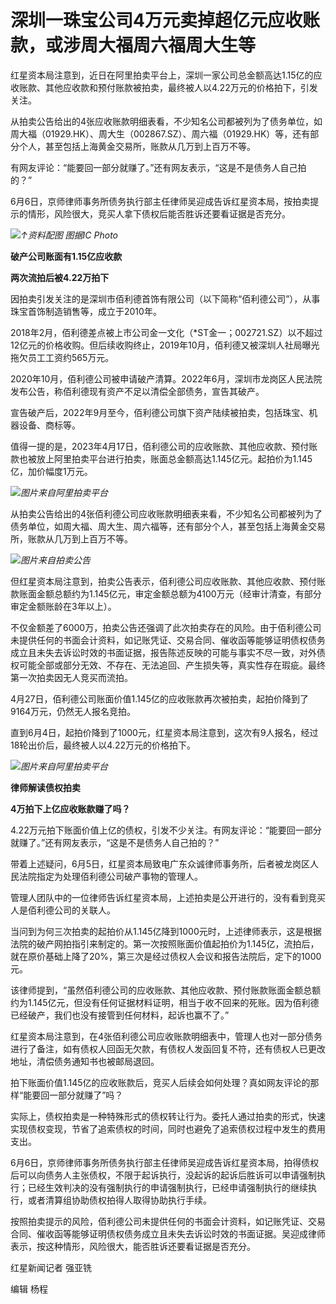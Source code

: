 

# 深圳一珠宝公司4万元卖掉超亿元应收账款，或涉周大福周六福周大生等

红星资本局注意到，近日在阿里拍卖平台上，深圳一家公司总金额高达1.15亿的应收账款、其他应收款和预付账款被拍卖，最终被人以4.22万元的价格拍下，引发关注。

从拍卖公告给出的4张应收账款明细表看，不少知名公司都被列为了债务单位，如周大福（01929.HK）、周大生（002867.SZ）、周六福（01929.HK）等，还有部分个人，甚至包括上海黄金交易所，账款从几万到上百万不等。

有网友评论：“能要回一部分就赚了。”还有网友表示，“这是不是债务人自己拍的？”

6月6日，京师律师事务所债务执行部主任律师吴迎成告诉红星资本局，按拍卖提示的情形，风险很大，竞买人拿下债权后能否胜诉还要看证据是否充分。

![](https://inews.gtimg.com/om_bt/OL4gxUmXE41bDREtFX5aEWW5FFNNZrjCgWhTjM3HsWdJ4AA/1000)_↑资料配图
图据IC Photo_

**破产公司账面有1.15亿应收款**

**两次流拍后被4.22万拍下**

因拍卖引发关注的是深圳市佰利德首饰有限公司（以下简称“佰利德公司”），从事珠宝首饰制造销售等，成立于2010年。

2018年2月，佰利德差点被上市公司金一文化（*ST金一；002721.SZ）以不超过12亿元的价格收购。但后续收购终止，2019年10月，佰利德又被深圳人社局曝光拖欠员工工资约565万元。

2020年10月，佰利德公司被申请破产清算。2022年6月，深圳市龙岗区人民法院发布公告，称佰利德现有资产不足以清偿全部债务，宣告其破产。

宣告破产后，2022年9月至今，佰利德公司旗下资产陆续被拍卖，包括珠宝、机器设备、商标等。

值得一提的是，2023年4月17日，佰利德公司的应收账款、其他应收款、预付账款也被放上阿里拍卖平台进行拍卖，账面总金额高达1.145亿元。起拍价为1.145亿，加价幅度1万元。

![](https://inews.gtimg.com/om_bt/O2Vs5tTvP9JrX_mYu6jGNYg2391RBciIiAWKEmJC4NBgkAA/1000)_图片来自阿里拍卖平台_

从拍卖公告给出的4张佰利德公司应收账款明细表来看，不少知名公司都被列为了债务单位，如周大福、周大生、周六福等，还有部分个人，甚至包括上海黄金交易所，账款从几万到上百万不等。

![](https://inews.gtimg.com/om_bt/OMUr6KR4eL3A8damJ1Ci2O3xJNBIdJ70yskKZvYvWX6AYAA/1000)_图片来自拍卖公告_

但红星资本局注意到，拍卖公告表示，佰利德公司应收账款、其他应收款、预付账款账面金额总额约为1.145亿元，审定金额总额为4100万元（经审计清查，有部分审定金额账龄在3年以上）。

不仅金额差了6000万，拍卖公告还强调了此次拍卖存在的风险。由于佰利德公司未提供任何的书面会计资料，如记账凭证、交易合同、催收函等能够证明债权债务成立且未失去诉讼时效的书面证据，报告陈述反映的可能与事实不尽一致，对外债权可能全部或部分无效、不存在、无法追回、产生损失等，真实性存在瑕疵。最终第一次拍卖因无人竞买而流拍。

4月27日，佰利德公司账面价值1.145亿的应收账款再次被拍卖，起拍价降到了9164万元，仍然无人报名竞拍。

直到6月4日，起拍价降到了1000元，红星资本局注意到，这次有9人报名，经过18轮出价后，最终被人以4.22万元的价格拍下。

![](https://inews.gtimg.com/om_bt/OZeHIB3aY_XXb95KESrsBthzMf2RFom2n4zdElxmo9r0gAA/1000)_图片来自阿里拍卖平台_

**律师解读债权拍卖**

**4万拍下上亿应收账款赚了吗？**

4.22万元拍下账面价值上亿的债权，引发不少关注。有网友评论：“能要回一部分就赚了。”还有网友表示，“这是不是债务人自己拍的？”

带着上述疑问，6月5日，红星资本局致电广东众诚律师事务所，后者被龙岗区人民法院指定为处理佰利德公司破产事物的管理人。

管理人团队中的一位律师告诉红星资本局，上述拍卖是公开进行的，没有看到竞买人是佰利德公司的关联人。

当问到为何三次拍卖的起拍价从1.145亿降到1000元时，上述律师表示，这是根据法院的破产网拍指引来制定的。第一次按照账面价值起拍价为1.145亿，流拍后，就在原价基础上降了20%，第三次是经过债权人会议和报告法院后，定下的1000元。

该律师提到，“虽然佰利德公司的应收账款、其他应收款、预付账款账面金额总额约为1.145亿元，但没有任何证据材料证明，相当于收不回来的死账。因为佰利德已经破产，我们也没有接管到任何材料，起诉也赢不了。”

红星资本局注意到，在4张佰利德公司应收账款明细表中，管理人也对一部分债务进行了备注，如有债权人回函无欠款，有债权人发函回复不符，还有债权人已更改地址，清偿债务通知书也被邮局退回。

拍下账面价值1.145亿的应收账款后，竞买人后续会如何处理？真如网友评论的那样“能要回一部分就赚了”吗？

实际上，债权拍卖是一种特殊形式的债权转让行为。委托人通过拍卖的形式，快速实现债权变现，节省了追索债权的时间，同时也避免了追索债权过程中发生的费用支出。

6月6日，京师律师事务所债务执行部主任律师吴迎成告诉红星资本局，拍得债权后可以向债务人主张债权，不限于起诉执行，没起诉的起诉后胜诉可以申请强制执行；已经生效判决的没有强制执行的申请强制执行，已经申请强制执行的继续执行，或者清算组协助债权拍得人取得协助执行手续。

按照拍卖提示的风险，佰利德公司未提供任何的书面会计资料，如记账凭证、交易合同、催收函等能够证明债权债务成立且未失去诉讼时效的书面证据。吴迎成律师表示，按这种情形，风险很大，能否胜诉还要看证据是否充分。

红星新闻记者 强亚铣

编辑 杨程

